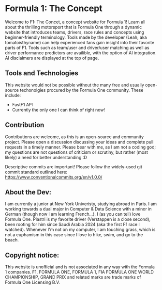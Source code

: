 # Formula 1: The Concept
Welcome to F1: The Concet, a concept website for Formula 1! Learn all about the thrilling motorsport that is Formula One through a dynamic website that introduces teams, drivers, race rules and concepts using beginner-friendly terminology. Tools made by the developer (Leah, aka tomatoisthyname) can help experienced fans gain insight into their favorite parts of F1. 
Tools such as team/user and driver/user matching as well as driver performance predictors are availible, with the option of AI integration. AI disclaimers are displayed at the top of page. 

## Tools and Technologies
This website would not be possible without the many free and usually open-source techonolgies procured by the Formula One community. These include:
- FastF1 API
- Currently the only one I can think of right now! 

## Contribution
Contributions are welcome, as this is an open-source and community project. Please open a discussion discussing your ideas and complete pull requests in a timely manner. Please bear with me, as I am not a coding god; my questions are not questions of criticism or scrutiny, but rather (most likely) a need for better understanding :D 

Descriptive commits are important! Please follow the widely-used git commit standard outlined here: https://www.conventionalcommits.org/en/v1.0.0/

## About the Dev:
I am currently a junior at New York Univeristy, studying abroad in Paris. I am working towards a dual major in Computer & Data Science with a minor in German (though now I am learning French...). I (as you can tell) love Formula One. Piastri is my favorite driver (Verstappen is a close second), been rooting for him since Saudi Arabia 2024 (aka the first F1 race I watched). Whenever I'm not on my computer, I am touching grass, which is not a euphamism in this case since I love to hike, swim, and go to the beach. 

## Copyright notice:
This website is unofficial and is not associated in any way with the Formula 1 companies. F1, FORMULA ONE, FORMULA 1, FIA FORMULA ONE WORLD CHAMPIONSHIP, GRAND PRIX and related marks are trade marks of Formula One Licensing B.V.